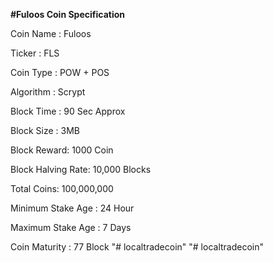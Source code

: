 
<b>#Fuloos Coin Specification</b>

Coin Name : Fuloos

Ticker : FLS

Coin Type : POW  + POS 

Algorithm : Scrypt

Block Time : 90 Sec Approx

Block Size : 3MB 

Block Reward: 1000 Coin

Block Halving Rate: 10,000 Blocks 
 
Total Coins: 100,000,000

Minimum Stake Age : 24 Hour

Maximum Stake Age : 7 Days 

Coin Maturity : 77 Block
"# localtradecoin" 
"# localtradecoin" 
